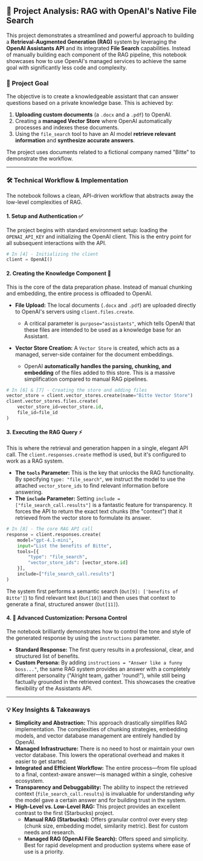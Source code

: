 ## 🤖 Project Analysis: RAG with OpenAI's Native File Search

This project demonstrates a streamlined and powerful approach to building a **Retrieval-Augmented Generation (RAG)** system by leveraging the **OpenAI Assistants API** and its integrated **File Search** capabilities. Instead of manually building each component of the RAG pipeline, this notebook showcases how to use OpenAI's managed services to achieve the same goal with significantly less code and complexity.

### 🎯 Project Goal

The objective is to create a knowledgeable assistant that can answer questions based on a private knowledge base. This is achieved by:

1.  **Uploading custom documents** (a `.docx` and a `.pdf`) to OpenAI.
2.  Creating a **managed Vector Store** where OpenAI automatically processes and indexes these documents.
3.  Using the `file_search` tool to have an AI model **retrieve relevant information** and **synthesize accurate answers**.

The project uses documents related to a fictional company named "Bitte" to demonstrate the workflow.

---

### 🛠️ Technical Workflow & Implementation

The notebook follows a clean, API-driven workflow that abstracts away the low-level complexities of RAG.

#### 1. Setup and Authentication ✅

The project begins with standard environment setup: loading the `OPENAI_API_KEY` and initializing the OpenAI client. This is the entry point for all subsequent interactions with the API.

```python
# In [4] - Initializing the client
client = OpenAI()
```

#### 2. Creating the Knowledge Component 🧠

This is the core of the data preparation phase. Instead of manual chunking and embedding, the entire process is offloaded to OpenAI.

*   **File Upload:** The local documents (`.docx` and `.pdf`) are uploaded directly to OpenAI's servers using `client.files.create`.
    *   A critical parameter is `purpose="assistants"`, which tells OpenAI that these files are intended to be used as a knowledge base for an Assistant.

*   **Vector Store Creation:** A `Vector Store` is created, which acts as a managed, server-side container for the document embeddings.
    *   OpenAI **automatically handles the parsing, chunking, and embedding** of the files added to this store. This is a massive simplification compared to manual RAG pipelines.

```python
# In [6] & [7] - Creating the store and adding files
vector_store = client.vector_stores.create(name="Bitte Vector Store")
client.vector_stores.files.create(
    vector_store_id=vector_store.id,
    file_id=file_id
)
```

#### 3. Executing the RAG Query ⚡

This is where the retrieval and generation happen in a single, elegant API call.
The `client.responses.create` method is used, but it's configured to work as a RAG system.

*   **The `tools` Parameter:** This is the key that unlocks the RAG functionality. By specifying `type: "file_search"`, we instruct the model to use the attached `vector_store_ids` to find relevant information before answering.
*   **The `include` Parameter:** Setting `include = ["file_search_call.results"]` is a fantastic feature for transparency. It forces the API to return the exact text chunks (the "context") that it retrieved from the vector store to formulate its answer.

```python
# In [8] - The core RAG API call
response = client.responses.create(
    model="gpt-4.1-mini",
    input="List the benefits of Bitte",
    tools=[{
        "type": "file_search",
        "vector_store_ids": [vector_store.id]
    }],
    include=["file_search_call.results"]
)
```

The system first performs a semantic search (`Out[9]: ['benefits of Bitte']`) to find relevant text (`Out[10]`) and then uses that context to generate a final, structured answer (`Out[11]`).

#### 4. 🎨 Advanced Customization: Persona Control

The notebook brilliantly demonstrates how to control the tone and style of the generated response by using the `instructions` parameter.

*   **Standard Response:** The first query results in a professional, clear, and structured list of benefits.
*   **Custom Persona:** By adding `instructions = "Answer like a funny boss..."`, the same RAG system provides an answer with a completely different personality ("Alright team, gather 'round!"), while still being factually grounded in the retrieved context. This showcases the creative flexibility of the Assistants API.

---

### 💡 Key Insights & Takeaways

*   **Simplicity and Abstraction:** This approach drastically simplifies RAG implementation. The complexities of chunking strategies, embedding models, and vector database management are entirely handled by OpenAI.
*   **Managed Infrastructure:** There is no need to host or maintain your own vector database. This lowers the operational overhead and makes it easier to get started.
*   **Integrated and Efficient Workflow:** The entire process—from file upload to a final, context-aware answer—is managed within a single, cohesive ecosystem.
*   **Transparency and Debuggability:** The ability to inspect the retrieved context (`file_search_call.results`) is invaluable for understanding *why* the model gave a certain answer and for building trust in the system.
*   **High-Level vs. Low-Level RAG:** This project provides an excellent contrast to the first (Starbucks) project.
    *   **Manual RAG (Starbucks):** Offers granular control over every step (chunk size, embedding model, similarity metric). Best for custom needs and research.
    *   **Managed RAG (OpenAI File Search):** Offers speed and simplicity. Best for rapid development and production systems where ease of use is a priority.